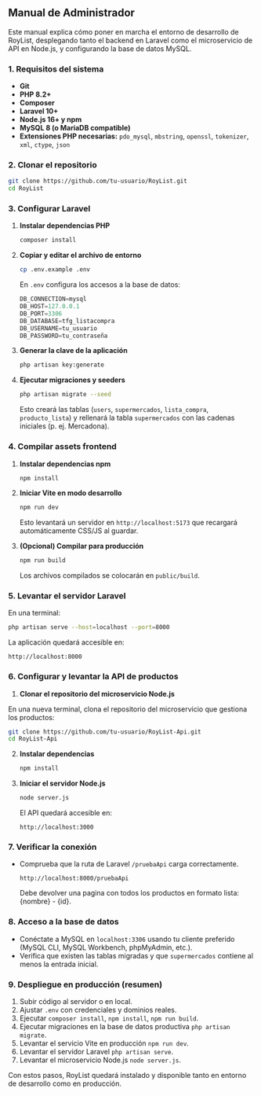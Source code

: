 ## Manual de Administrador

Este manual explica cómo poner en marcha el entorno de desarrollo de RoyList, desplegando tanto el backend en Laravel como el microservicio de API en Node.js, y configurando la base de datos MySQL.

### 1. Requisitos del sistema

* **Git**
* **PHP 8.2+**
* **Composer**
* **Laravel 10+**
* **Node.js 16+ y npm**
* **MySQL 8 (o MariaDB compatible)**
* **Extensiones PHP necesarias:** `pdo_mysql`, `mbstring`, `openssl`, `tokenizer`, `xml`, `ctype`, `json`

### 2. Clonar el repositorio

```bash
git clone https://github.com/tu-usuario/RoyList.git
cd RoyList
```

### 3. Configurar Laravel

1. **Instalar dependencias PHP**

   ```bash
   composer install
   ```

2. **Copiar y editar el archivo de entorno**

   ```bash
   cp .env.example .env
   ```

   En `.env` configura los accesos a la base de datos:

   ```java
   DB_CONNECTION=mysql
   DB_HOST=127.0.0.1
   DB_PORT=3306
   DB_DATABASE=tfg_listacompra
   DB_USERNAME=tu_usuario
   DB_PASSWORD=tu_contraseña
   ```

3. **Generar la clave de la aplicación**

   ```bash
   php artisan key:generate
   ```

4. **Ejecutar migraciones y seeders**

   ```bash
   php artisan migrate --seed
   ```

   Esto creará las tablas (`users`, `supermercados`, `lista_compra`, `producto_lista`) y rellenará la tabla `supermercados` con las cadenas iniciales (p. ej. Mercadona).

### 4. Compilar assets frontend

1. **Instalar dependencias npm**

   ```bash
   npm install
   ```

2. **Iniciar Vite en modo desarrollo**

   ```bash
   npm run dev
   ```

   Esto levantará un servidor en `http://localhost:5173` que recargará automáticamente CSS/JS al guardar.

3. **(Opcional) Compilar para producción**

   ```bash
   npm run build
   ```

   Los archivos compilados se colocarán en `public/build`.

### 5. Levantar el servidor Laravel

En una terminal:

```bash
php artisan serve --host=localhost --port=8000
```

La aplicación quedará accesible en:

`http://localhost:8000`

### 6. Configurar y levantar la API de productos

1. **Clonar el repositorio del microservicio Node.js**

En una nueva terminal, clona el repositorio del microservicio que gestiona los productos:

```bash
git clone https://github.com/tu-usuario/RoyList-Api.git
cd RoyList-Api
```

2. **Instalar dependencias**

   ```bash
   npm install
   ```

3. **Iniciar el servidor Node.js**

   ```bash
   node server.js
   ```

   El API quedará accesible en:

   `http://localhost:3000`

### 7. Verificar la conexión

* Comprueba que la ruta de Laravel `/pruebaApi` carga correctamente.

  `http://localhost:8000/pruebaApi`

  Debe devolver una pagina con todos los productos en formato lista: {nombre} - {id}.

### 8. Acceso a la base de datos

* Conéctate a MySQL en `localhost:3306` usando tu cliente preferido (MySQL CLI, MySQL Workbench, phpMyAdmin, etc.).
* Verifica que existen las tablas migradas y que `supermercados` contiene al menos la entrada inicial.

### 9. Despliegue en producción (resumen)

1. Subir código al servidor o en local.
2. Ajustar `.env` con credenciales y dominios reales.
3. Ejecutar `composer install`, `npm install`, `npm run build`.
4. Ejecutar migraciones en la base de datos productiva `php artisan migrate`.
5. Levantar el servicio Vite en producción `npm run dev`.
6. Levantar el servidor Laravel `php artisan serve`.
7. Levantar el microservicio Node.js `node server.js`.

Con estos pasos, RoyList quedará instalado y disponible tanto en entorno de desarrollo como en producción.
